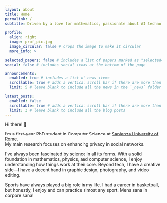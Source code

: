 ```yaml
---
layout: about
title: Home
permalink: /
subtitle: Driven by a love for mathematics, passionate about AI technologies.

profile:
  align: right
  image: prof_pic.jpg
  image_circular: false # crops the image to make it circular
  more_info: >

selected_papers: false # includes a list of papers marked as "selected={true}"
social: false # includes social icons at the bottom of the page

announcements:
  enabled: true # includes a list of news items
  scrollable: true # adds a vertical scroll bar if there are more than 3 news items
  limit: 5 # leave blank to include all the news in the `_news` folder

latest_posts:
  enabled: false
  scrollable: true # adds a vertical scroll bar if there are more than 3 new posts items
  limit: 3 # leave blank to include all the blog posts
---
```


Hi there! 👋

I’m a first-year PhD student in Computer Science at [Sapienza University of Rome](https://www.uniroma1.it/it/).  
My main research focuses on enhancing privacy in social networks.

I've always been fascinated by science in all its forms. With a solid foundation in mathematics, physics, and computer science, I enjoy understanding how things work at their core. Beyond tech, I have a creative side—I have a decent hand in graphic design, photography, and video editing.

Sports have always played a big role in my life. I had a career in basketball, but honestly, I enjoy and can practice almost any sport.
Mens sana in corpore sana!
